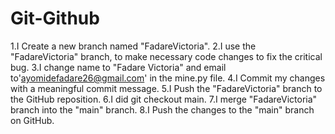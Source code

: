 # Git-Github
1.I Create a new branch named "FadareVictoria".
2.I use the "FadareVictoria" branch, to make necessary code changes to fix the critical bug. 
3.I change name to "Fadare Victoria"  and email to'ayomidefadare26@gmail.com' in the mine.py file.
4.I Commit my changes with a meaningful commit message.
5.I Push the "FadareVictoria" branch to the GitHub reposition.
6.I did git checkout main.
7.I merge "FadareVictoria" branch into the "main" branch.
8.I Push the changes to the "main" branch on GitHub.